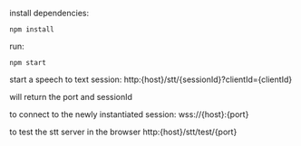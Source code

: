 
install dependencies:

    npm install
   
run:

    npm start

start a speech to text session:
http:{host}/stt/{sessionId}?clientId={clientId}

will return the port and sessionId

to connect to the newly instantiated session:
wss://{host}:{port}

to test the stt server in the browser
http:{host}/stt/test/{port}
    
    
